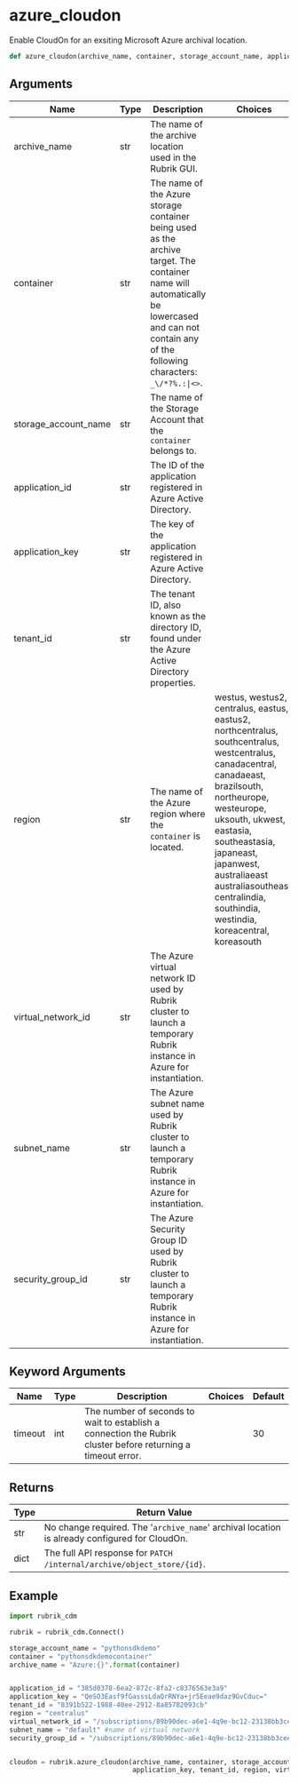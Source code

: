 # azure_cloudon

Enable CloudOn for an exsiting Microsoft Azure archival location.
```py
def azure_cloudon(archive_name, container, storage_account_name, application_id, application_key, tenant_id, region, virtual_network_id, subnet_name, security_group_id, timeout=30)
```

## Arguments
| Name        | Type | Description                                                                 | Choices |
|-------------|------|-----------------------------------------------------------------------------|---------|
| archive_name  | str  | The name of the archive location used in the Rubrik GUI. |         |
| container  | str  | The name of the Azure storage container being used as the archive target. The container name will automatically be lowercased and can not contain any of the following characters: `_\/*?%.:\|<>`. |         |
| storage_account_name  | str  | The name of the Storage Account that the `container` belongs to. |         |
| application_id  | str  | The ID of the application registered in Azure Active Directory. |         |
| application_key  | str  | The key of the application registered in Azure Active Directory. |         |
| tenant_id  | str  | The tenant ID, also known as the directory ID, found under the Azure Active Directory properties. |         |
| region  | str  | The name of the Azure region where the `container` is located.  |    westus, westus2, centralus, eastus, eastus2, northcentralus, southcentralus, westcentralus, canadacentral, canadaeast, brazilsouth, northeurope, westeurope, uksouth, ukwest, eastasia, southeastasia, japaneast, japanwest, australiaeast australiasoutheast, centralindia, southindia, westindia, koreacentral, koreasouth     |
| virtual_network_id  | str  | The Azure virtual network ID used by Rubrik cluster to launch a temporary Rubrik instance in Azure for instantiation. |         |
| subnet_name  | str  | The Azure subnet name used by Rubrik cluster to launch a temporary Rubrik instance in Azure for instantiation. |         |
| security_group_id  | str  | The Azure Security Group ID used by Rubrik cluster to launch a temporary Rubrik instance in Azure for instantiation. |         |
## Keyword Arguments
| Name        | Type | Description                                                                 | Choices | Default |
|-------------|------|-----------------------------------------------------------------------------|---------|---------|
| timeout  | int  | The number of seconds to wait to establish a connection the Rubrik cluster before returning a timeout error.  |         |    30     |

## Returns
| Type | Return Value                                                                                   |
|------|-----------------------------------------------------------------------------------------------|
| str  | No change required. The '`archive_name`' archival location is already configured for CloudOn. |
| dict  | The full API response for `PATCH /internal/archive/object_store/{id}`. |
## Example
```py
import rubrik_cdm

rubrik = rubrik_cdm.Connect()

storage_account_name = "pythonsdkdemo"
container = "pythonsdkdemocontainer"
archive_name = "Azure:{}".format(container)


application_id = "385d0378-6ea2-872c-8fa2-c8376563e3a9"
application_key = "QeSO3Easf9fGasssLdaQrRNYa+jr5Eeae9daz9GvCduc="
tenant_id = "8391b522-1988-40ee-2912-8a85782093cb"
region = "centralus"
virtual_network_id = "/subscriptions/89b90dec-a6e1-4q9e-bc12-23138bb3cee4/resourceGroups/PythonSDK/providers/Microsoft.Network/virtualNetworks/pythonsdk"
subnet_name = "default" #name of virtual network
security_group_id = "/subscriptions/89b90dec-a6e1-4q9e-bc12-23138bb3cee4/resourceGroups/PythonSDK/providers/Microsoft.Network/networkSecurityGroups/pythonsdk"


cloudon = rubrik.azure_cloudon(archive_name, container, storage_account_name, application_id,
                               application_key, tenant_id, region, virtual_network_id, subnet_name, security_group_id)
```
